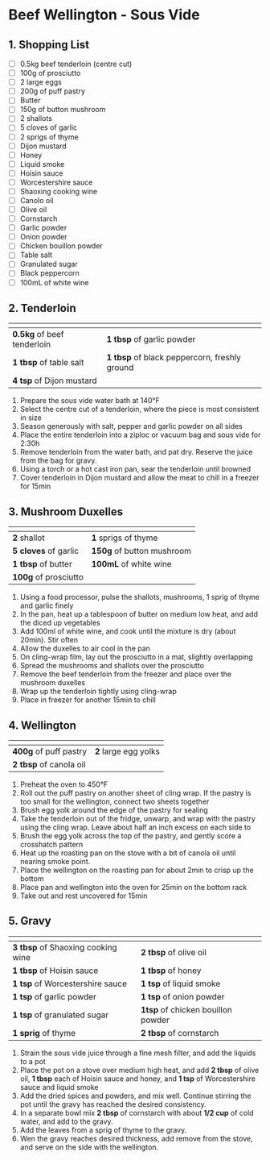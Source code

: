 # Beef Wellington - Sous Vide

## 1. Shopping List
- [ ] 0.5kg beef tenderloin (centre cut)
- [ ] 100g of prosciutto
- [ ] 2 large eggs
- [ ] 200g of puff pastry
- [ ] Butter
- [ ] 150g of button mushroom
- [ ] 2 shallots
- [ ] 5 cloves of garlic
- [ ] 2 sprigs of thyme
- [ ] Dijon mustard
- [ ] Honey
- [ ] Liquid smoke
- [ ] Hoisin sauce
- [ ] Worcestershire sauce
- [ ] Shaoxing cooking wine
- [ ] Canolo oil
- [ ] Olive oil
- [ ] Cornstarch
- [ ] Garlic powder
- [ ] Onion powder
- [ ] Chicken bouillon powder
- [ ] Table salt
- [ ] Granulated sugar
- [ ] Black peppercorn
- [ ] 100mL of white wine

## 2. Tenderloin
|<!-- -->|<!-- -->|
|---|---|
| **0.5kg** of beef tenderloin|**1 tbsp** of garlic powder |
| **1 tbsp** of table salt | **1 tbsp** of black peppercorn, freshly ground |
| **4 tsp** of Dijon mustard||

1. Prepare the sous vide water bath at 140°F
2. Select the centre cut of a tenderloin, where the piece is most consistent in size
3. Season generously with salt, pepper and garlic powder on all sides
4. Place the entire tenderloin into a ziploc or vacuum bag and sous vide for 2:30h
5. Remove tenderloin from the water bath, and pat dry. Reserve the juice from the bag for gravy.
6. Using a torch or a hot cast iron pan, sear the tenderloin until browned
7. Cover tenderloin in Dijon mustard and allow the meat to chill in a freezer for 15min

## 3. Mushroom Duxelles
|<!-- -->|<!-- -->|
|---|---|
|**2** shallot|**1** sprigs of thyme|
|**5 cloves** of garlic|**150g** of button mushroom|
|**1 tbsp** of butter|**100mL** of white wine|
|**100g** of prosciutto||

1. Using a food processor, pulse the shallots, mushrooms, 1 sprig of thyme and garlic finely
2. In the pan, heat up a tablespoon of butter on medium low heat, and add the diced up vegetables
3. Add 100ml of white wine, and cook until the mixture is dry (about 20min). Stir often
4. Allow the duxelles to air cool in the pan
5. On cling-wrap film, lay out the prosciutto in a mat, slightly overlapping
6. Spread the mushrooms and shallots over the prosciutto
7. Remove the beef tenderloin from the freezer and place over the mushroom duxelles
8. Wrap up the tenderloin tightly using cling-wrap
9. Place in freezer for another 15min to chill

## 4. Wellington
|<!-- -->|<!-- -->|
|---|---|
|**400g** of puff pastry|**2** large egg yolks|
| **2 tbsp** of canola oil | |

1. Preheat the oven to 450°F
2. Roll out the puff pastry on another sheet of cling wrap. If the pastry is too small for the wellington, connect two sheets together
3. Brush egg yolk around the edge of the pastry for sealing
4. Take the tenderloin out of the fridge, unwarp, and wrap with the pastry using the cling wrap. Leave about half an inch excess on each side to
5. Brush the egg yolk across the top of the pastry, and gently score a crosshatch pattern
6. Heat up the roasting pan on the stove with a bit of canola oil until nearing smoke point.
7. Place the wellington on the roasting pan for about 2min to crisp up the bottom
7. Place pan and wellington into the oven for 25min on the bottom rack 
8. Take out and rest uncovered for 15min


## 5. Gravy
|<!-- -->|<!-- -->|
|---|---|
| **3 tbsp** of Shaoxing cooking wine | **2 tbsp** of olive oil |
| **1 tbsp** of Hoisin sauce | **1 tbsp** of honey |
| **1 tsp** of Worcestershire sauce | **1 tsp** of liquid smoke |
| **1 tsp** of garlic powder | **1 tsp** of onion powder |
| **1 tsp** of granulated sugar | **1tsp** of chicken bouillon powder |
| **1 sprig** of thyme|**2 tbsp** of cornstarch|

1. Strain the sous vide juice through a fine mesh filter, and add the liquids to a pot
2. Place the pot on a stove over medium high heat, and add **2 tbsp** of olive oil, **1 tbsp** each of Hoisin sauce and honey, and **1 tsp** of Worcestershire sauce and liquid smoke
3. Add the dried spices and powders, and mix well. Continue stirring the pot until the gravy has reached the desired consistency.
4. In a separate bowl mix **2 tbsp** of cornstarch with about **1/2 cup** of cold water, and add to the gravy.
5. Add the leaves from a sprig of thyme to the gravy.
6. Wen the gravy reaches desired thickness, add remove from the stove, and serve on the side with the wellington.
